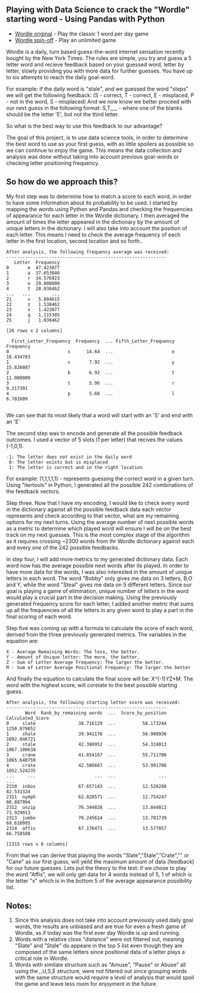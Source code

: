 Playing with Data Science to crack the "Wordle" starting word - Using Pandas with Python
--------------------------------------------------------------------------------------------------

* [Wordle original](https://www.powerlanguage.co.uk/wordle/) - Play the classic 1 word per day game
* [Wordle spin-off](https://wordlegame.org/) - Play an unlimited game


Wordle is a daily, turn based guess-the-word internet sensation recently bought by the New York Times.
The rules are simple, you try and guess a 5 letter word and recieve feedback based on your guessed word, letter by letter, slowly providing you with more data for further guesses. You have up to six attempts to reach the daily goal-word.

For example: if the daily word is "stale", and we guessed the word "steps" we will get the following feedback:
(S - correct, T - correct, E - misplaced, P - not in the word, S - misplaced)
And we now know we better proceed with our next guess in the following format:
S,T,_,_,_ - where one of the blanks should be the letter 'E', but not the third letter.

So what is the best way to use this feedback to our advantage?

The goal of this project, is to use data science tools, in order to determine the best word to use as your first guess, with as little spoilers as possible so we can continue to enjoy the game. This means the data collection and analysis was done without taking into account previous goal-words or checking letter positioning frequency.

So how do we approach this?
--------------------------------------------------------------------------------------------------

My first step was to determine how to match a score to each word, in order to have some information about its probability to be used. I started by mapping the words using Python and Pandas and checking the frequencies of appearance for each letter in the Wordle dictionary. I then averaged the amount of times the letter appeared in the dictionary by the amount of unique letters in the dictionary. I will also take into account the position of each letter. This means I need to check the average frequency of each letter in the first location, second location and so forth..

```
After analysis, the following frequency average was received:
------------------------------------------------------------
   Letter  Frequency
0       e  47.423077
1       a  37.653846
2       r  34.576923
3       o  29.000000
4       t  28.038462
...   ...        ...
21      v   5.884615
22      z   1.538462
23      x   1.423077
24      q   1.115385
25      j   1.038462

[26 rows x 2 columns]

  First_Letter_Frequency  Frequency  ... Fifth_Letter_Frequency  Frequency
0                      s      14.64  ...                      e  18.434783
1                      c       7.92  ...                      y  15.826087
2                      b       6.92  ...                      t  11.000000
3                      t       5.96  ...                      r   9.217391
4                      p       5.68  ...                      l   6.782609


```
We can see that its most likely that a word will start with an 'S' and end with an 'E'

The second step was to encode and generate all the possible feedback outcomes. I used a vector of 5 slots (1 per letter) that recives the values (-1,0,1).
```
-1: The letter does not exist in the daily word
 0: The letter exists but is misplaced
 1: The letter is correct and in the right location
 ```
 
For example: (1,1,1,1,1) - represents guessing the correct word in a given turn.
Using "itertools" in Python, I generated all the possible 242 combinations of the feedback vectors.
 
Step three. Now that I have my encoding, I would like to check every word in the dictionary against all the possible feedback data each vector represents and check according to that vector, what are my remaining options for my next turns. Using the average number of next possible words as a metric to determine which played word will ensure I will be on the best track on my next guesses. This is the most complex stage of the algorithm as it requires crossing ~2300 words from thr Wordle dictionary against each and every one of the 242 possible feedbacks.

In step four, I will add more metrics to my generated dictionary data. Each word now has the average possible next words after its played. In order to have more data for the words, I was also interested in the amount of unique letters in each word. The word "Bobby" only gives me data on 3 letters, B,O and Y, while the word "Steal" gives me data on 5 different letters. Since our goal is playing a game of elimination, unique number of letters in the word would play a crucial part in the decision making. Using the previously generated frequency score for each letter, I added another metric that sums up all the frequencies of all the letters in any given word to play a part in the final scoring of each word.

Step five was coming up with a formula to calculate the score of each word, derived from the three previously generated metrics.
The variables in the equation are:
```
X - Average Remaining Words: The less, the better.
Y - Amount of Unique letter: The more, the better.
Z - Sum of Letter Average Frequency: The larger the better.
M - Sum of Letter Average Positional Frequency: The larger the better
```

And finally the equation to calculate the final score will be: X^(-1)*Y*Z*M. The word with the highest score, will corelate to the best possible starting guess.

```
After analysis, the following starting letter score was received:
------------------------------------------------------------
       Word  Rank_by_remaining words  ...  Score_by_position  Calculated_Score
0     slate                38.716129  ...          58.173244       1250.879852
1     shale                39.941176  ...          56.900936       1092.846721
2     stale                42.380952  ...          54.324013       1067.100634
3     crane                41.854167  ...          55.711706       1065.640759
4     crate                42.586667  ...          53.991706       1052.524235
...     ...                      ...  ...                ...               ...
2310  inbox                67.657143  ...          12.526288         82.531324
2311  nymph                62.828571  ...          12.754247         80.887994
2312  unzip                76.344828  ...          13.844013         73.929013
2313  jumbo                70.245614  ...          13.781739         69.610995
2314  affix                67.176471  ...          13.577057         66.758588

[2315 rows x 6 columns]
```
From that we can derive that playing the words "Slate","Stale","Crate","" or "Cane" as our first guess, will yeild the maximum amount of data (feedback) for our future guesses. Lets put the theory to the test: if we chose to play the word "Affix", we will only get data for 4 words instead of 5, 1 of which is the letter "x" which is in the bottom 5 of the average appearance possibility list.

Notes:
---------------------------------------------------------------------------------------------------
1) Since this analysis does not take into account previously used daily goal words, the results are unbiased and are true for even a fresh game of Wordle, as if today was the first ever day Wordle is up and running.
2) Words with a relative close "distance" were not filtered out, meaning "Slate" and "Stale" do appeare in the top 5 list even though they are composed of the same letters since positional data of a letter plays a critical role in Wordle.
3) Words with similate structure such as "Amuse", "Pause" or Abuse" all using the _,_,U,S,E structure, were not filtered out since grouping words with the same structure would require a level of analysis that would spoil the game and leave less room for enjoyment in the future.
